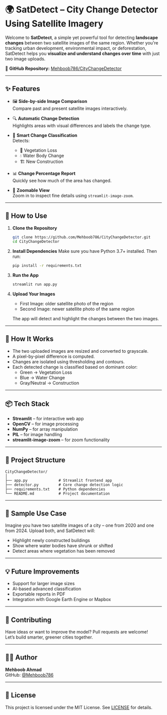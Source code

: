 # 🌍 SatDetect – City Change Detector Using Satellite Imagery

Welcome to **SatDetect**, a simple yet powerful tool for detecting **landscape changes** between two satellite images of the same region. Whether you're tracking urban development, environmental impact, or deforestation, SatDetect helps you **visualize and understand changes over time** with just two image uploads.

🔗 **GitHub Repository:** [Mehboob786/CityChangeDetector](https://github.com/Mehboob786/CityChangeDetector)

---

## ✨ Features

- 🖼️ **Side-by-side Image Comparison**  
  Compare past and present satellite images interactively.

- 🔍 **Automatic Change Detection**  
  Highlights areas with visual differences and labels the change type.

- 🧠 **Smart Change Classification**  
  Detects:
  - 🌳 Vegetation Loss
  - 💧 Water Body Change
  - 🏗️ New Construction

- 📊 **Change Percentage Report**  
  Quickly see how much of the area has changed.

- 🔎 **Zoomable View**  
  Zoom in to inspect fine details using `streamlit-image-zoom`.

---

## 🚀 How to Use

1. **Clone the Repository**
   ```bash
   git clone https://github.com/Mehboob786/CityChangeDetector.git
   cd CityChangeDetector
   ```

2. **Install Dependencies**
   Make sure you have Python 3.7+ installed. Then run:
   ```bash
   pip install -r requirements.txt
   ```

3. **Run the App**
   ```bash
   streamlit run app.py
   ```

4. **Upload Your Images**  
   - First Image: older satellite photo of the region  
   - Second Image: newer satellite photo of the same region

   The app will detect and highlight the changes between the two images.

---

## 🧠 How It Works

- The two uploaded images are resized and converted to grayscale.
- A pixel-by-pixel difference is computed.
- Changes are isolated using thresholding and contours.
- Each detected change is classified based on dominant color:
  - Green → Vegetation Loss
  - Blue → Water Change
  - Gray/Neutral → Construction

---

## 📦 Tech Stack

- **Streamlit** – for interactive web app
- **OpenCV** – for image processing
- **NumPy** – for array manipulation
- **PIL** – for image handling
- **streamlit-image-zoom** – for zoom functionality

---

## 📁 Project Structure

```
CityChangeDetector/
│
├── app.py              # Streamlit frontend app
├── detector.py         # Core change detection logic
├── requirements.txt    # Python dependencies
└── README.md           # Project documentation
```

---

## 📸 Sample Use Case

Imagine you have two satellite images of a city – one from 2020 and one from 2024. Upload both, and SatDetect will:

- Highlight newly constructed buildings
- Show where water bodies have shrunk or shifted
- Detect areas where vegetation has been removed

---

## 💡 Future Improvements

- Support for larger image sizes
- AI-based advanced classification
- Exportable reports in PDF
- Integration with Google Earth Engine or Mapbox

---

## 🙌 Contributing

Have ideas or want to improve the model? Pull requests are welcome!  
Let’s build smarter, greener cities together.

---

## 🧑‍💻 Author

**Mehboob Ahmad**  
GitHub: [@Mehboob786](https://github.com/Mehboob786)

---

## 📃 License

This project is licensed under the MIT License. See [LICENSE](LICENSE) for details.
